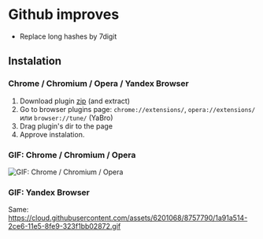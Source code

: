 # Github improves

* Replace long hashes by 7digit

## Instalation
### Chrome / Chromium / Opera / Yandex Browser
1. Download plugin [zip](https://github.com/a-x-/github-no-pagination/archive/master.zip) (and extract)
1. Go to browser plugins page:  `chrome://extensions/`, `opera://extensions/` или `browser://tune/` (YaBro)
1. Drag plugin's dir to the page
1. Approve instalation.

### GIF: Chrome / Chromium / Opera
![GIF: Chrome / Chromium / Opera](https://cloud.githubusercontent.com/assets/6201068/8757789/19e21a2c-2ce6-11e5-803f-d4dd68b9bf49.gif)

### GIF: Yandex Browser
Same: https://cloud.githubusercontent.com/assets/6201068/8757790/1a91a514-2ce6-11e5-8fe9-323f1bb02872.gif
